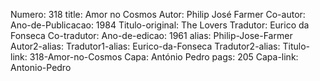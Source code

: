 Numero: 318
title: Amor no Cosmos
Autor: Philip José Farmer
Co-autor: 
Ano-de-Publicacao: 1984
Titulo-original: The Lovers
Tradutor: Eurico da Fonseca
Co-tradutor: 
Ano-de-edicao: 1961
alias: Philip-Jose-Farmer
Autor2-alias: 
Tradutor1-alias: Eurico-da-Fonseca
Tradutor2-alias: 
Titulo-link: 318-Amor-no-Cosmos
Capa: António Pedro
pags: 205
Capa-link: Antonio-Pedro